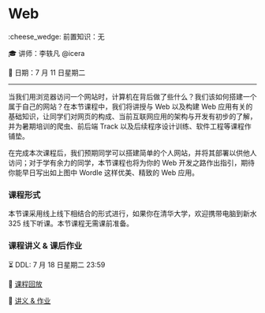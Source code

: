# Web

:cheese_wedge: 前置知识：无

:mortar_board: 讲师：李轶凡 @icera

:date: 日期：7 月 11 日星期二

---

当我们用浏览器访问一个网站时，计算机在背后做了些什么？我们该如何搭建一个属于自己的网站？在本节课程中，我们将讲授与 Web 以及构建 Web 应用有关的基础知识，让同学们对网页的构成、当前互联网应用的架构与开发有初步的了解，并为暑期培训的爬虫、前后端 Track 以及后续程序设计训练、软件工程等课程作铺垫。

在完成本次课程后，我们预期同学可以搭建简单的个人网站，并将其部署以供他人访问；对于学有余力的同学，本节课程也将为你的 Web 开发之路作出指引，期待你能早日写出如上图中 Wordle 这样优美、精致的 Web 应用。

### 课程形式

本节课采用线上线下相结合的形式进行，如果你在清华大学，欢迎携带电脑到新水 325 线下听课。本节课程无需课前准备。

### 课程讲义 & 课后作业

:hourglass_flowing_sand: DDL: 7 月 18 日星期二 23:59

:movie_camera: [课程回放](https://www.bilibili.com/video/BV1n8411D7TS/)

:memo: [讲义 & 作业](../pdfs/web-handout.pdf)
